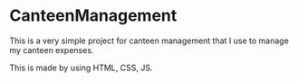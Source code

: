 # CanteenManagement

This is a very simple project for canteen management that I use to manage my canteen expenses.

This is made by using HTML, CSS, JS.
